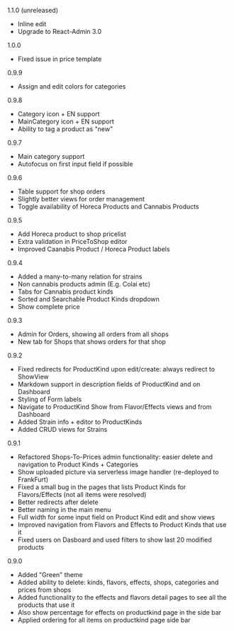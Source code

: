 1.1.0 (unreleased)

-   Inline edit
-   Upgrade to React-Admin 3.0

1.0.0

-   Fixed issue in price template

0.9.9

-   Assign and edit colors for categories

0.9.8

-   Category icon + EN support
-   MainCategory icon + EN support
-   Ability to tag a product as "new"

0.9.7

-   Main category support
-   Autofocus on first input field if possible

0.9.6

-   Table support for shop orders
-   Slightly better views for order management
-   Toggle availability of Horeca Products and Cannabis Products

0.9.5

-   Add Horeca product to shop pricelist
-   Extra validation in PriceToShop editor
-   Improved Caanabis Product / Horeca Product labels

0.9.4

-   Added a many-to-many relation for strains
-   Non cannabis products admin (E.g. Colai etc)
-   Tabs for Cannabis product kinds
-   Sorted and Searchable Product Kinds dropdown
-   Show complete price

0.9.3

-   Admin for Orders, showing all orders from all shops
-   New tab for Shops that shows orders for that shop

0.9.2

-   Fixed redirects for ProductKind upon edit/create: always redirect to ShowView
-   Markdown support in description fields of ProductKind and on Dashboard
-   Styling of Form labels
-   Navigate to ProductKind Show from Flavor/Effects views and from Dashboard
-   Added Strain info + editor to ProductKinds
-   Added CRUD views for Strains

0.9.1

-   Refactored Shops-To-Prices admin functionality: easier delete and navigation to Product Kinds + Categories
-   Show uploaded picture via serverless image handler (re-deployed to FrankFurt)
-   Fixed a small bug in the pages that lists Product Kinds for Flavors/Effects (not all items were resolved)
-   Better redirects after delete
-   Better naming in the main menu
-   Full width for some input field on Product Kind edit and show views
-   Improved navigation from Flavors and Effects to Product Kinds that use it
-   Fixed users on Dasboard and used filters to show last 20 modified products

0.9.0

-   Added "Green" theme
-   Added ability to delete: kinds, flavors, effects, shops, categories and prices from shops
-   Added functionality to the effects and flavors detail pages to see all the products that use it
-   Also show percentage for effects on productkind page in the side bar
-   Applied ordering for all items on productkind page side bar
